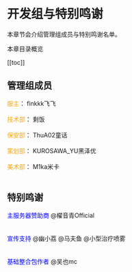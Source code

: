 
# 开发组与特别鸣谢

本章节会介绍管理组成员与特别鸣谢名单。

本章目录概览

[[toc]]

## 管理组成员

<font color = 'orange'>服主</font>：  finkkk飞飞<br><br>
<font color = 'orange'>技术部</font>：  剩饭<br><br>
<font color = 'orange'>保安部</font>：  ThuA02童话<br><br>
<font color = 'orange'>策划部</font>：  KUROSAWA_YU黑泽优<br><br>
<font color = 'orange'>美术部</font>：  M1ka米卡<br><br>

## 特别鸣谢

<font color = 'blue'>主服务器赞助商   </font>   @櫂音青Official<br><br>   
<font color = 'blue'>宣传支持   </font>   @幽小荔 @马夫鱼 @小型治疗喷雾<br><br>   
<font color = 'blue'>基础整合包作者   </font>   @吴也mc<br><br>   


